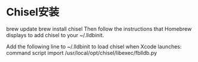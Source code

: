 # Chisel安装

brew update
brew install chisel
Then follow the instructions that Homebrew displays to add chisel to your ~/.lldbinit.

Add the following line to ~/.lldbinit to load chisel when Xcode launches:
  command script import /usr/local/opt/chisel/libexec/fblldb.py